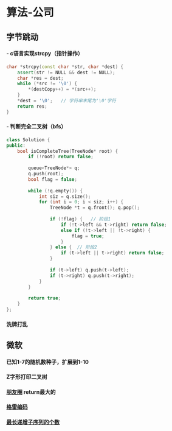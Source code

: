 # 算法-公司



## 字节跳动

#### - c语言实现strcpy（指针操作）

```c++
char *strcpy(const char *str, char *dest) {
    assert(str != NULL && dest != NULL);
    char *res = dest;
    while (*src != '\0') {
        *(destCopy++) = *(src++);
    }
    *dest = '\0';   // 字符串末尾为'\0'字符
    return res;
}
```

#### - 判断完全二叉树（bfs）

```c++
class Solution {
public:
    bool isCompleteTree(TreeNode* root) {
        if (!root) return false;
        
        queue<TreeNode*> q;
        q.push(root);
        bool flag = false;
        
        while (!q.empty()) {
            int siz = q.size();
            for (int i = 0; i < siz; i++) {
                TreeNode *t = q.front(); q.pop();
                
                if (!flag) {   // 阶段1
                    if (!t->left && t->right) return false;
                    else if (!t->left || !t->right) {
                        flag = true;
                    }
                } else {  // 阶段2
                    if (t->left || t->right) return false;
                }
                
                if (t->left) q.push(t->left);
                if (t->right) q.push(t->right);
            }
        }
        
        return true;
    }
};
```



#### 洗牌打乱



## 微软

#### 已知1-7的随机数种子，扩展到1-10



#### Z字形打印二叉树



#### [朋友圈](https://leetcode-cn.com/problems/friend-circles/) return最大的



#### [格雷编码](https://leetcode-cn.com/problems/gray-code/)



#### [最长递增子序列的个数](https://leetcode-cn.com/problems/number-of-longest-increasing-subsequence/)


